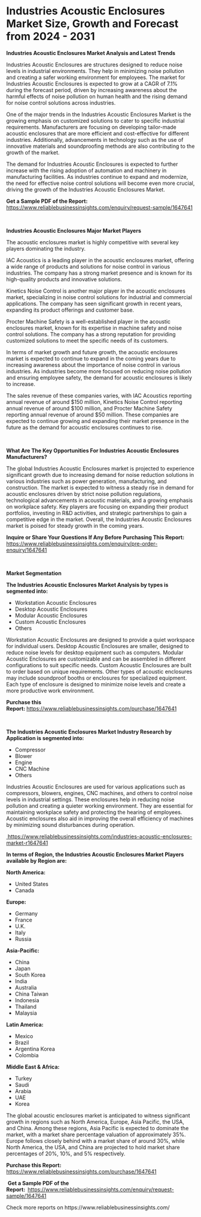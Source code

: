 <p><h1>Industries Acoustic Enclosures Market Size, Growth and Forecast from 2024 - 2031</h1></p><p><strong>Industries Acoustic Enclosures Market Analysis and Latest Trends</strong></p>
<p><p>Industries Acoustic Enclosures are structures designed to reduce noise levels in industrial environments. They help in minimizing noise pollution and creating a safer working environment for employees. The market for Industries Acoustic Enclosures is expected to grow at a CAGR of 7.1% during the forecast period, driven by increasing awareness about the harmful effects of noise pollution on human health and the rising demand for noise control solutions across industries.</p><p>One of the major trends in the Industries Acoustic Enclosures Market is the growing emphasis on customized solutions to cater to specific industrial requirements. Manufacturers are focusing on developing tailor-made acoustic enclosures that are more efficient and cost-effective for different industries. Additionally, advancements in technology such as the use of innovative materials and soundproofing methods are also contributing to the growth of the market.</p><p>The demand for Industries Acoustic Enclosures is expected to further increase with the rising adoption of automation and machinery in manufacturing facilities. As industries continue to expand and modernize, the need for effective noise control solutions will become even more crucial, driving the growth of the Industries Acoustic Enclosures Market.</p></p>
<p><strong>Get a Sample PDF of the Report:&nbsp;</strong> <a href="https://www.reliablebusinessinsights.com/enquiry/request-sample/1647641">https://www.reliablebusinessinsights.com/enquiry/request-sample/1647641</a></p>
<p>&nbsp;</p>
<p><strong>Industries Acoustic Enclosures Major Market Players</strong></p>
<p><p>The acoustic enclosures market is highly competitive with several key players dominating the industry. </p><p>IAC Acoustics is a leading player in the acoustic enclosures market, offering a wide range of products and solutions for noise control in various industries. The company has a strong market presence and is known for its high-quality products and innovative solutions. </p><p>Kinetics Noise Control is another major player in the acoustic enclosures market, specializing in noise control solutions for industrial and commercial applications. The company has seen significant growth in recent years, expanding its product offerings and customer base.</p><p>Procter Machine Safety is a well-established player in the acoustic enclosures market, known for its expertise in machine safety and noise control solutions. The company has a strong reputation for providing customized solutions to meet the specific needs of its customers.</p><p>In terms of market growth and future growth, the acoustic enclosures market is expected to continue to expand in the coming years due to increasing awareness about the importance of noise control in various industries. As industries become more focused on reducing noise pollution and ensuring employee safety, the demand for acoustic enclosures is likely to increase.</p><p>The sales revenue of these companies varies, with IAC Acoustics reporting annual revenue of around $150 million, Kinetics Noise Control reporting annual revenue of around $100 million, and Procter Machine Safety reporting annual revenue of around $50 million. These companies are expected to continue growing and expanding their market presence in the future as the demand for acoustic enclosures continues to rise.</p></p>
<p>&nbsp;</p>
<p><strong>What Are The Key Opportunities For Industries Acoustic Enclosures Manufacturers?</strong></p>
<p><p>The global Industries Acoustic Enclosures market is projected to experience significant growth due to increasing demand for noise reduction solutions in various industries such as power generation, manufacturing, and construction. The market is expected to witness a steady rise in demand for acoustic enclosures driven by strict noise pollution regulations, technological advancements in acoustic materials, and a growing emphasis on workplace safety. Key players are focusing on expanding their product portfolios, investing in R&D activities, and strategic partnerships to gain a competitive edge in the market. Overall, the Industries Acoustic Enclosures market is poised for steady growth in the coming years.</p></p>
<p><strong>Inquire or Share Your Questions If Any Before Purchasing This Report:</strong> <a href="https://www.reliablebusinessinsights.com/enquiry/pre-order-enquiry/1647641">https://www.reliablebusinessinsights.com/enquiry/pre-order-enquiry/1647641</a></p>
<p>&nbsp;</p>
<p><strong>Market Segmentation</strong></p>
<p><strong>The Industries Acoustic Enclosures Market Analysis by types is segmented into:</strong></p>
<p><ul><li>Workstation Acoustic Enclosures</li><li>Desktop Acoustic Enclosures</li><li>Modular Acoustic Enclosures</li><li>Custom Acoustic Enclosures</li><li>Others</li></ul></p>
<p><p>Workstation Acoustic Enclosures are designed to provide a quiet workspace for individual users. Desktop Acoustic Enclosures are smaller, designed to reduce noise levels for desktop equipment such as computers. Modular Acoustic Enclosures are customizable and can be assembled in different configurations to suit specific needs. Custom Acoustic Enclosures are built to order based on unique requirements. Other types of acoustic enclosures may include soundproof booths or enclosures for specialized equipment. Each type of enclosure is designed to minimize noise levels and create a more productive work environment.</p></p>
<p><strong>Purchase this Report:&nbsp;</strong><a href="https://www.reliablebusinessinsights.com/purchase/1647641">https://www.reliablebusinessinsights.com/purchase/1647641</a></p>
<p>&nbsp;</p>
<p><strong>The Industries Acoustic Enclosures Market Industry Research by Application is segmented into:</strong></p>
<p><ul><li>Compressor</li><li>Blower</li><li>Engine</li><li>CNC Machine</li><li>Others</li></ul></p>
<p><p>Industries Acoustic Enclosures are used for various applications such as compressors, blowers, engines, CNC machines, and others to control noise levels in industrial settings. These enclosures help in reducing noise pollution and creating a quieter working environment. They are essential for maintaining workplace safety and protecting the hearing of employees. Acoustic enclosures also aid in improving the overall efficiency of machines by minimizing sound disturbances during operation.</p></p>
<p><a href="https://www.reliablebusinessinsights.com/industries-acoustic-enclosures-market-r1647641">&nbsp;https://www.reliablebusinessinsights.com/industries-acoustic-enclosures-market-r1647641</a></p>
<p><strong>In terms of Region, the Industries Acoustic Enclosures Market Players available by Region are:</strong></p>
<p>
    <p> <strong> North America: </strong>
        <ul>
            <li>United States</li>
            <li>Canada</li>
        </ul>
        </p> 
    <p> <strong> Europe: </strong>
        <ul>
            <li>Germany</li>
            <li>France</li>
            <li>U.K.</li>
            <li>Italy</li>
            <li>Russia</li>
        </ul>
        </p> 
    <p> <strong> Asia-Pacific: </strong>
        <ul>
            <li>China</li>
            <li>Japan</li>
            <li>South Korea</li>
            <li>India</li>
            <li>Australia</li>
            <li>China Taiwan</li>
            <li>Indonesia</li>
            <li>Thailand</li>
            <li>Malaysia</li>
        </ul>
        </p> 
    <p> <strong> Latin America: </strong>
        <ul>
            <li>Mexico</li>
            <li>Brazil</li>
            <li>Argentina Korea</li>
            <li>Colombia</li>
        </ul>
        </p> 
    <p> <strong> Middle East & Africa: </strong>
        <ul>
            <li>Turkey</li>
            <li>Saudi</li>
            <li>Arabia</li>
            <li>UAE</li>
            <li>Korea</li>
        </ul>
    </p>
    </p>
<p><p>The global acoustic enclosures market is anticipated to witness significant growth in regions such as North America, Europe, Asia Pacific, the USA, and China. Among these regions, Asia Pacific is expected to dominate the market, with a market share percentage valuation of approximately 35%. Europe follows closely behind with a market share of around 30%, while North America, the USA, and China are projected to hold market share percentages of 20%, 10%, and 5% respectively.</p></p>
<p><strong>Purchase this Report: </strong><a href="https://www.reliablebusinessinsights.com/purchase/1647641">https://www.reliablebusinessinsights.com/purchase/1647641</a></p>
<p>&nbsp;<strong>Get a Sample PDF of the Report:&nbsp;&nbsp;</strong><a href="https://www.reliablebusinessinsights.com/enquiry/request-sample/1647641">https://www.reliablebusinessinsights.com/enquiry/request-sample/1647641</a></p>
<p><strong></strong></p>
<p>Check more reports on https://www.reliablebusinessinsights.com/</p>